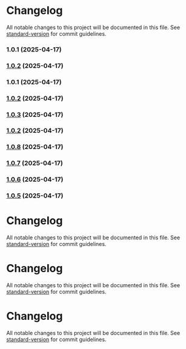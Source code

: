 # Changelog

All notable changes to this project will be documented in this file. See [standard-version](https://github.com/conventional-changelog/standard-version) for commit guidelines.

### 1.0.1 (2025-04-17)

### [1.0.2](https://github.com/dmeikle/qus-node-pdf-generator/compare/v1.0.1...v1.0.2) (2025-04-17)

### 1.0.1 (2025-04-17)

### [1.0.2](https://github.com/dmeikle/qus-node-pdf-generator/compare/v1.0.88...v1.0.2) (2025-04-17)

### [1.0.3](https://github.com/dmeikle/qus-node-pdf-generator/compare/v1.0.1...v1.0.3) (2025-04-17)

### [1.0.2](https://github.com/dmeikle/qus-node-pdf-generator/compare/v1.0.1...v1.0.2) (2025-04-17)

### [1.0.8](https://github.com/dmeikle/qus-node-pdf-generator/compare/v1.0.1...v1.0.8) (2025-04-17)

### [1.0.7](https://github.com/dmeikle/qus-node-pdf-generator/compare/v1.0.1...v1.0.7) (2025-04-17)

### [1.0.6](https://github.com/dmeikle/qus-node-pdf-generator/compare/v1.0.1...v1.0.6) (2025-04-17)

### [1.0.5](https://github.com/dmeikle/qus-node-pdf-generator/compare/v1.0.1...v1.0.5) (2025-04-17)

# Changelog

All notable changes to this project will be documented in this file. See [standard-version](https://github.com/conventional-changelog/standard-version) for commit guidelines.


# Changelog

All notable changes to this project will be documented in this file. See [standard-version](https://github.com/conventional-changelog/standard-version) for commit guidelines.


# Changelog

All notable changes to this project will be documented in this file. See [standard-version](https://github.com/conventional-changelog/standard-version) for commit guidelines.
